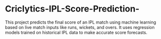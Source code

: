 # Criclytics-IPL-Score-Prediction-
This project predicts the final score of an IPL match using machine learning based on live match inputs like runs, wickets, and overs. It uses regression models trained on historical IPL data to make accurate score forecasts. 
